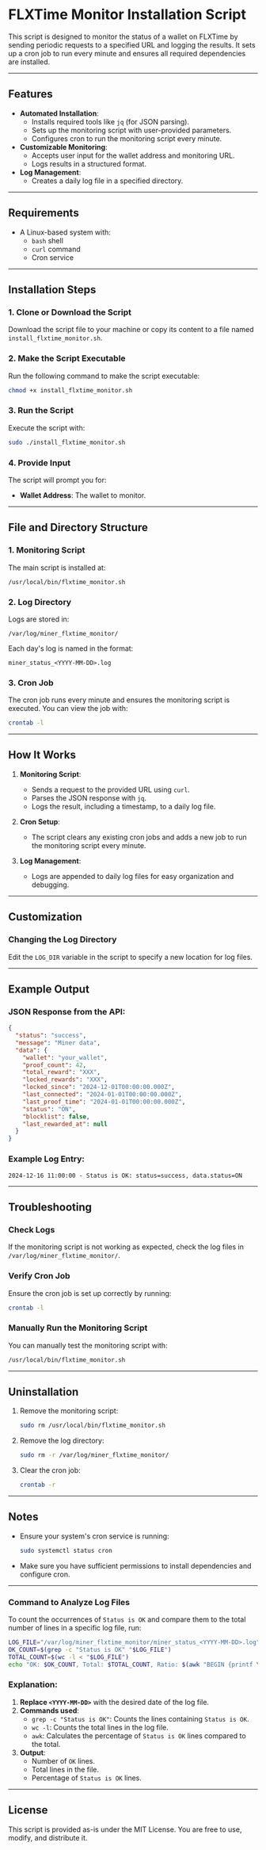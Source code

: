 # FLXTime Monitor Installation Script

This script is designed to monitor the status of a wallet on FLXTime by sending periodic requests to a specified URL and logging the results. It sets up a cron job to run every minute and ensures all required dependencies are installed.

---

## Features

- **Automated Installation**:
  - Installs required tools like `jq` (for JSON parsing).
  - Sets up the monitoring script with user-provided parameters.
  - Configures cron to run the monitoring script every minute.
- **Customizable Monitoring**:
  - Accepts user input for the wallet address and monitoring URL.
  - Logs results in a structured format.
- **Log Management**:
  - Creates a daily log file in a specified directory.

---

## Requirements

- A Linux-based system with:
  - `bash` shell
  - `curl` command
  - Cron service
---

## Installation Steps

### 1. Clone or Download the Script
Download the script file to your machine or copy its content to a file named `install_flxtime_monitor.sh`.

### 2. Make the Script Executable
Run the following command to make the script executable:
```bash
chmod +x install_flxtime_monitor.sh
```

### 3. Run the Script
Execute the script with:
```bash
sudo ./install_flxtime_monitor.sh
```

### 4. Provide Input
The script will prompt you for:
- **Wallet Address**: The wallet to monitor.
---

## File and Directory Structure

### 1. Monitoring Script
The main script is installed at:
```
/usr/local/bin/flxtime_monitor.sh
```

### 2. Log Directory
Logs are stored in:
```
/var/log/miner_flxtime_monitor/
```
Each day's log is named in the format:
```
miner_status_<YYYY-MM-DD>.log
```

### 3. Cron Job
The cron job runs every minute and ensures the monitoring script is executed. You can view the job with:
```bash
crontab -l
```

---

## How It Works

1. **Monitoring Script**:
   - Sends a request to the provided URL using `curl`.
   - Parses the JSON response with `jq`.
   - Logs the result, including a timestamp, to a daily log file.
   
2. **Cron Setup**:
   - The script clears any existing cron jobs and adds a new job to run the monitoring script every minute.

3. **Log Management**:
   - Logs are appended to daily log files for easy organization and debugging.

---

## Customization

### Changing the Log Directory
Edit the `LOG_DIR` variable in the script to specify a new location for log files.

---

## Example Output

### JSON Response from the API:
```json
{
  "status": "success",
  "message": "Miner data",
  "data": {
    "wallet": "your_wallet",
    "proof_count": 42,
    "total_reward": "XXX",
    "locked_rewards": "XXX",
    "locked_since": "2024-12-01T00:00:00.000Z",
    "last_connected": "2024-01-01T00:00:00.000Z",
    "last_proof_time": "2024-01-01T00:00:00.000Z",
    "status": "ON",
    "blocklist": false,
    "last_rewarded_at": null
  }
}
```

### Example Log Entry:
```
2024-12-16 11:00:00 - Status is OK: status=success, data.status=ON
```

---

## Troubleshooting

### Check Logs
If the monitoring script is not working as expected, check the log files in `/var/log/miner_flxtime_monitor/`.

### Verify Cron Job
Ensure the cron job is set up correctly by running:
```bash
crontab -l
```

### Manually Run the Monitoring Script
You can manually test the monitoring script with:
```bash
/usr/local/bin/flxtime_monitor.sh
```

---

## Uninstallation

1. Remove the monitoring script:
   ```bash
   sudo rm /usr/local/bin/flxtime_monitor.sh
   ```

2. Remove the log directory:
   ```bash
   sudo rm -r /var/log/miner_flxtime_monitor/
   ```

3. Clear the cron job:
   ```bash
   crontab -r
   ```

---

## Notes

- Ensure your system's cron service is running:
  ```bash
  sudo systemctl status cron
  ```
- Make sure you have sufficient permissions to install dependencies and configure cron.

---

### Command to Analyze Log Files

To count the occurrences of `Status is OK` and compare them to the total number of lines in a specific log file, run:

```bash
LOG_FILE="/var/log/miner_flxtime_monitor/miner_status_<YYYY-MM-DD>.log"
OK_COUNT=$(grep -c "Status is OK" "$LOG_FILE")
TOTAL_COUNT=$(wc -l < "$LOG_FILE")
echo "OK: $OK_COUNT, Total: $TOTAL_COUNT, Ratio: $(awk "BEGIN {printf \"%.2f\", ($OK_COUNT/$TOTAL_COUNT)*100}")%"
```

### Explanation:
1. **Replace `<YYYY-MM-DD>`** with the desired date of the log file.
2. **Commands used**:
   - `grep -c "Status is OK"`: Counts the lines containing `Status is OK`.
   - `wc -l`: Counts the total lines in the log file.
   - `awk`: Calculates the percentage of `Status is OK` lines compared to the total.
3. **Output**:
   - Number of `OK` lines.
   - Total lines in the file.
   - Percentage of `Status is OK` lines.

---

## License

This script is provided as-is under the MIT License. You are free to use, modify, and distribute it.
